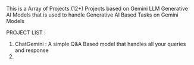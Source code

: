 This is a Array of Projects (12+) Projects based on Gemini LLM Generative AI Models that is used to handle Generative AI Based Tasks on Gemini Models 

PROJECT LIST : 
1. ChatGemini : A simple Q&A Based model that handles all your queries and response
2. 
